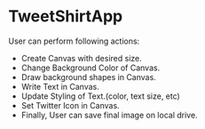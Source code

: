 # TweetShirtApp
User can perform following actions:
* Create Canvas with desired size.
* Change Background Color of Canvas.
* Draw background shapes in Canvas.
* Write Text in Canvas.
* Update Styling of Text.(color, text size, etc)
* Set Twitter Icon in Canvas.
* Finally, User can save final image on local drive.
